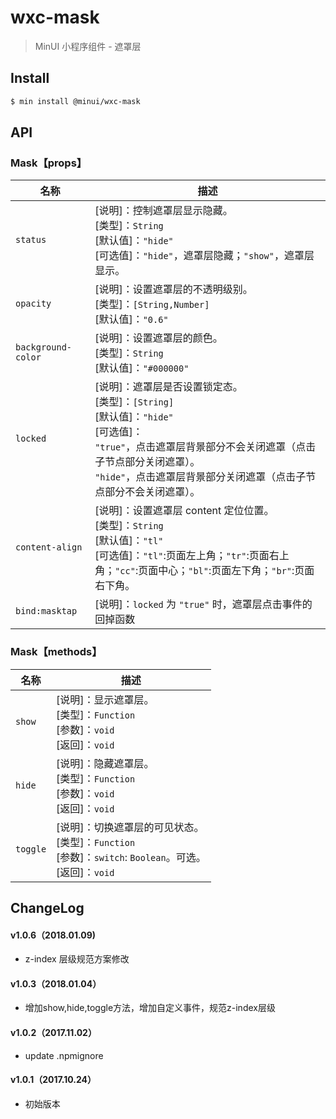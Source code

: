 # wxc-mask

> MinUI 小程序组件 - 遮罩层

## Install

``` bash
$ min install @minui/wxc-mask
```

## API

### Mask【props】
| 名称                  | 描述                         |
|----------------------|------------------------------|
|`status`              | [说明]：控制遮罩层显示隐藏。<br>[类型]：`String`<br>[默认值]：`"hide"` <br>[可选值]：`"hide"`，遮罩层隐藏；`"show"`，遮罩层显示。<br>|
|`opacity`             | [说明]：设置遮罩层的不透明级别。<br>[类型]：`[String,Number]`<br>[默认值]：`"0.6"` <br>   |
|`background-color`    | [说明]：设置遮罩层的颜色。<br>[类型]：`String`<br>[默认值]：`"#000000"` <br>     |
|`locked`              | [说明]：遮罩层是否设置锁定态。<br>[类型]：`[String]`<br>[默认值]：`"hide"` <br>[可选值]：<br>`"true"`，点击遮罩层背景部分不会关闭遮罩（点击子节点部分关闭遮罩）。<br>`"hide"`，点击遮罩层背景部分关闭遮罩（点击子节点部分不会关闭遮罩）。<br>      |
|`content-align`       | [说明]：设置遮罩层 content 定位位置。<br>[类型]：`String`<br>[默认值]：`"tl"` <br>[可选值]：`"tl"`:页面左上角；`"tr"`:页面右上角；`"cc"`:页面中心；`"bl"`:页面左下角；`"br"`:页面右下角。 <br>  |
|`bind:masktap`        | [说明]：`locked` 为 `"true"` 时，遮罩层点击事件的回掉函数|

### Mask【methods】

| 名称                  | 描述                         |
|----------------------|------------------------------|
|`show`                | [说明]：显示遮罩层。<br>[类型]：`Function`<br>[参数]：`void`<br>[返回]：`void`|
|`hide`                | [说明]：隐藏遮罩层。<br>[类型]：`Function`<br>[参数]：`void`<br>[返回]：`void`|
|`toggle`              | [说明]：切换遮罩层的可见状态。<br>[类型]：`Function`<br>[参数]：`switch`: `Boolean`。可选。<br>[返回]：`void`|

##  ChangeLog

#### v1.0.6（2018.01.09)
- z-index 层级规范方案修改

#### v1.0.3（2018.01.04）

- 增加show,hide,toggle方法，增加自定义事件，规范z-index层级

#### v1.0.2（2017.11.02）

- update .npmignore

#### v1.0.1（2017.10.24）

- 初始版本
